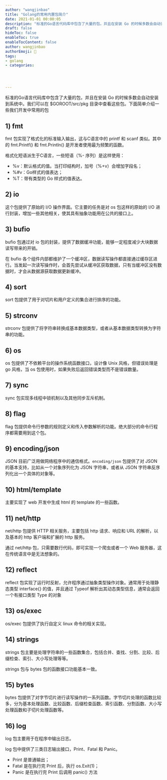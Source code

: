 ```yaml
---
author: "wangjinbao"
title: "Golang的常用内置包简介"
date: 2021-01-01 00:00:05
description: "标准的Go语言代码库中包含了大量的包，并且在安装 Go 的时候多数会自动安装到系统中"
draft: false
hideToc: false
enableToc: true
enableTocContent: false
author: wangjinbao
authorEmoji: 👻
tags: 
- golang
- categories:




---
```

标准的Go语言代码库中包含了大量的包，并且在安装 Go 的时候多数会自动安装到系统中。我们可以在 $GOROOT/src/pkg 目录中查看这些包。下面简单介绍一些我们开发中常用的包
## 1) fmt
fmt 包实现了格式化的标准输入输出，这与C语言中的 printf 和 scanf 类似。其中的 fmt.Printf() 和 fmt.Println() 是开发者使用最为频繁的函数。

格式化短语派生于C语言，一些短语（%- 序列）是这样使用：

+ %v：默认格式的值。当打印结构时，加号（%+v）会增加字段名；
+ %#v：Go样式的值表达；
+ %T：带有类型的 Go 样式的值表达。

## 2) io
这个包提供了原始的 I/O 操作界面。它主要的任务是对 os 包这样的原始的 I/O 进行封装，增加一些其他相关，使其具有抽象功能用在公共的接口上。

## 3) bufio
bufio 包通过对 io 包的封装，提供了数据缓冲功能，能够一定程度减少大块数据读写带来的开销。

在 bufio 各个组件内部都维护了一个缓冲区，数据读写操作都直接通过缓存区进行。当发起一次读写操作时，会首先尝试从缓冲区获取数据，只有当缓冲区没有数据时，才会从数据源获取数据更新缓冲。

## 4) sort
sort 包提供了用于对切片和用户定义的集合进行排序的功能。

## 5) strconv
strconv 包提供了将字符串转换成基本数据类型，或者从基本数据类型转换为字符串的功能。

## 6) os
os 包提供了不依赖平台的操作系统函数接口，设计像 Unix 风格，但错误处理是 go 风格，当 os 包使用时，如果失败后返回错误类型而不是错误数量。

## 7) sync
sync 包实现多线程中锁机制以及其他同步互斥机制。

## 8) flag
flag 包提供命令行参数的规则定义和传入参数解析的功能。绝大部分的命令行程序都需要用到这个包。

## 9) encoding/json
JSON 目前广泛用做网络程序中的通信格式。`encoding/json` 包提供了对 JSON 的基本支持，比如从一个对象序列化为 JSON 字符串，或者从 JSON 字符串反序列化出一个具体的对象等。

## 10) html/template
主要实现了 web 开发中生成 html 的 template 的一些函数。

## 11) net/http
net/http 包提供 HTTP 相关服务，主要包括 http 请求、响应和 URL 的解析，以及基本的 http 客户端和扩展的 http 服务。

通过 net/http 包，只需要数行代码，即可实现一个爬虫或者一个 Web 服务器，这在传统语言中是无法想象的。

## 12) reflect
reflect 包实现了运行时反射，允许程序通过抽象类型操作对象。通常用于处理静态类型 interface{} 的值，并且通过 Typeof 解析出其动态类型信息，通常会返回一个有接口类型 Type 的对象

## 13) os/exec
os/exec 包提供了执行自定义 linux 命令的相关实现。

## 14) strings
strings 包主要是处理字符串的一些函数集合，包括合并、查找、分割、比较、后缀检查、索引、大小写处理等等。

strings 包与 bytes 包的函数接口功能基本一致。

## 15) bytes
bytes 包提供了对字节切片进行读写操作的一系列函数。字节切片处理的函数比较多，分为基本处理函数、比较函数、后缀检查函数、索引函数、分割函数、大小写处理函数和子切片处理函数等。

## 16) log
log 包主要用于在程序中输出日志。

log 包中提供了三类日志输出接口，Print、Fatal 和 Panic。

+ Print 是普通输出；
+ Fatal 是在执行完 Print 后，执行 os.Exit(1)；
+ Panic 是在执行完 Print 后调用 panic() 方法



